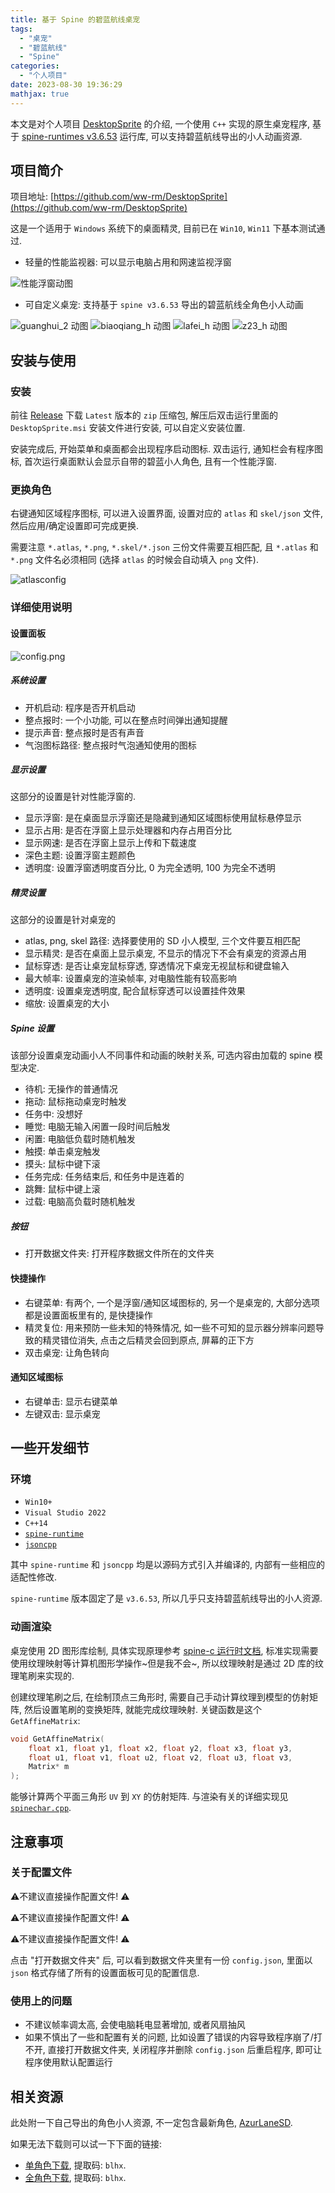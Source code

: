 ```yaml
---
title: 基于 Spine 的碧蓝航线桌宠
tags:
  - "桌宠"
  - "碧蓝航线"
  - "Spine"
categories:
  - "个人项目"
date: 2023-08-30 19:36:29
mathjax: true
---
```


本文是对个人项目 [DesktopSprite](https://github.com/ww-rm/DesktopSprite) 的介绍, 一个使用 `C++` 实现的原生桌宠程序, 基于 [spine-runtimes v3.6.53](https://github.com/EsotericSoftware/spine-runtimes/releases/tag/3.6.53) 运行库, 可以支持碧蓝航线导出的小人动画资源.

<!-- more -->

## 项目简介

项目地址: [https://github.com/ww-rm/DesktopSprite](https://github.com/ww-rm/DesktopSprite)

这是一个适用于 `Windows` 系统下的桌面精灵, 目前已在 `Win10`, `Win11` 下基本测试通过.

- 轻量的性能监视器: 可以显示电脑占用和网速监视浮窗

![性能浮窗动图](https://ww-rm.github.io/gp-static/image/desktopsprite/perfmonitor.gif)

- 可自定义桌宠: 支持基于 `spine v3.6.53` 导出的碧蓝航线全角色小人动画

![guanghui_2 动图](https://ww-rm.github.io/gp-static/image/desktopsprite/guanghui_2.gif)
![biaoqiang_h 动图](https://ww-rm.github.io/gp-static/image/desktopsprite/biaoqiang_h.gif)
![lafei_h 动图](https://ww-rm.github.io/gp-static/image/desktopsprite/lafei_h.gif)
![z23_h 动图](https://ww-rm.github.io/gp-static/image/desktopsprite/z23_h.gif)

## 安装与使用

### 安装

前往 [Release](https://github.com/ww-rm/DesktopSprite/releases) 下载 `Latest` 版本的 `zip` 压缩包, 解压后双击运行里面的 `DesktopSprite.msi` 安装文件进行安装, 可以自定义安装位置.

安装完成后, 开始菜单和桌面都会出现程序启动图标. 双击运行, 通知栏会有程序图标, 首次运行桌面默认会显示自带的碧蓝小人角色, 且有一个性能浮窗.

### 更换角色

右键通知区域程序图标, 可以进入设置界面, 设置对应的 `atlas` 和 `skel/json` 文件, 然后应用/确定设置即可完成更换.

需要注意 `*.atlas`, `*.png`, `*.skel/*.json` 三份文件需要互相匹配, 且 `*.atlas` 和 `*.png` 文件名必须相同 (选择 `atlas` 的时候会自动填入 `png` 文件).

![atlasconfig](https://ww-rm.github.io/gp-static/image/desktopsprite/atlasconfig.png)

### 详细使用说明

#### 设置面板

![config.png](https://ww-rm.github.io/gp-static/image/desktopsprite/config.png)

##### 系统设置

- 开机启动: 程序是否开机启动
- 整点报时: 一个小功能, 可以在整点时间弹出通知提醒
- 提示声音: 整点报时是否有声音
- 气泡图标路径: 整点报时气泡通知使用的图标

##### 显示设置

这部分的设置是针对性能浮窗的.

- 显示浮窗: 是在桌面显示浮窗还是隐藏到通知区域图标使用鼠标悬停显示
- 显示占用: 是否在浮窗上显示处理器和内存占用百分比
- 显示网速: 是否在浮窗上显示上传和下载速度
- 深色主题: 设置浮窗主题颜色
- 透明度: 设置浮窗透明度百分比, 0 为完全透明, 100 为完全不透明

##### 精灵设置

这部分的设置是针对桌宠的

- atlas, png, skel 路径: 选择要使用的 SD 小人模型, 三个文件要互相匹配
- 显示精灵: 是否在桌面上显示桌宠, 不显示的情况下不会有桌宠的资源占用
- 鼠标穿透: 是否让桌宠鼠标穿透, 穿透情况下桌宠无视鼠标和键盘输入
- 最大帧率: 设置桌宠的渲染帧率, 对电脑性能有较高影响
- 透明度: 设置桌宠透明度, 配合鼠标穿透可以设置挂件效果
- 缩放: 设置桌宠的大小

##### Spine 设置

该部分设置桌宠动画小人不同事件和动画的映射关系, 可选内容由加载的 spine 模型决定.

- 待机: 无操作的普通情况
- 拖动: 鼠标拖动桌宠时触发
- 任务中: 没想好
- 睡觉: 电脑无输入闲置一段时间后触发
- 闲置: 电脑低负载时随机触发
- 触摸: 单击桌宠触发
- 摸头: 鼠标中键下滚
- 任务完成: 任务结束后, 和任务中是连着的
- 跳舞: 鼠标中键上滚
- 过载: 电脑高负载时随机触发

##### 按钮

- 打开数据文件夹: 打开程序数据文件所在的文件夹

#### 快捷操作

- 右键菜单: 有两个, 一个是浮窗/通知区域图标的, 另一个是桌宠的, 大部分选项都是设置面板里有的, 是快捷操作
- 精灵复位: 用来预防一些未知的特殊情况, 如一些不可知的显示器分辨率问题导致的精灵错位消失, 点击之后精灵会回到原点, 屏幕的正下方
- 双击桌宠: 让角色转向

#### 通知区域图标

- 右键单击: 显示右键菜单
- 左键双击: 显示桌宠

## 一些开发细节

### 环境

- `Win10+`
- `Visual Studio 2022`
- `C++14`
- [`spine-runtime`](https://github.com/EsotericSoftware/spine-runtimes/tree/3.6)
- [`jsoncpp`](https://github.com/open-source-parsers/jsoncpp)

其中 `spine-runtime` 和 `jsoncpp` 均是以源码方式引入并编译的, 内部有一些相应的适配性修改.

`spine-runtime` 版本固定了是 `v3.6.53`, 所以几乎只支持碧蓝航线导出的小人资源.

### 动画渲染

桌宠使用 2D 图形库绘制, 具体实现原理参考 [spine-c 运行时文档](http://zh.esotericsoftware.com/spine-c), 标准实现需要使用纹理映射等计算机图形学操作~但是我不会~, 所以纹理映射是通过 2D 库的纹理笔刷来实现的.

创建纹理笔刷之后, 在绘制顶点三角形时, 需要自己手动计算纹理到模型的仿射矩阵, 然后设置笔刷的变换矩阵, 就能完成纹理映射. 关键函数是这个 `GetAffineMatrix`:

```cpp
void GetAffineMatrix(
    float x1, float y1, float x2, float y2, float x3, float y3, 
    float u1, float v1, float u2, float v2, float u3, float v3, 
    Matrix* m
);
```

能够计算两个平面三角形 `UV` 到 `XY` 的仿射矩阵. 与渲染有关的详细实现见 [`spinechar.cpp`](https://github.com/ww-rm/DesktopSprite/blob/main/DesktopSprite/src/ds/spinechar.cpp).

## 注意事项

### 关于配置文件

⚠️不建议直接操作配置文件! ⚠️

⚠️不建议直接操作配置文件! ⚠️

⚠️不建议直接操作配置文件! ⚠️

点击 "打开数据文件夹" 后, 可以看到数据文件夹里有一份 `config.json`, 里面以 `json` 格式存储了所有的设置面板可见的配置信息.

### 使用上的问题

- 不建议帧率调太高, 会使电脑耗电显著增加, 或者风扇抽风
- 如果不慎出了一些和配置有关的问题, 比如设置了错误的内容导致程序崩了/打不开, 直接打开数据文件夹, 关闭程序并删除 `config.json` 后重启程序, 即可让程序使用默认配置运行

## 相关资源

此处附一下自己导出的角色小人资源, 不一定包含最新角色, [AzurLaneSD](https://github.com/ww-rm/AzurLaneSD).

如果无法下载则可以试一下下面的链接:

- [单角色下载](https://pan.baidu.com/s/1tSaBzZTWCyvcrgbGh_mgrg?pwd=blhx), 提取码: `blhx`.
- [全角色下载](https://pan.baidu.com/s/1qpZnJRB4PaC9Eb3tkZdACw?pwd=blhx), 提取码: `blhx`.
